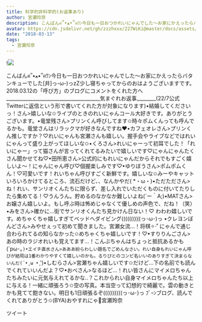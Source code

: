 ```yaml
---
title: 科学的非科学的(お返事あり)
author: 宮瀬玲奈
description: こんばんฅ՞•ﻌ•՞ฅﾜﾝ今日も一日おつかれいにゃんでした～お家にかえったらバタンキューでした[井]っ-ω-)っzZ少し寝ちゃってからのおはようございますです。2018.03.12の「呼び方」のブログにコメントをくれた方へ__...
avatar: https://cdn.jsdelivr.net/gh/zzzhxxx/227WiKi@master/docs/assets/photo/avatar/reina.jpg
date: "2018-03-13"
tags:
  - 宮瀬玲奈
---
```


!![](https://cdn.jsdelivr.net/gh/zzzhxxx/227WiKi-image@master/blog-image/reina-2018-03-13_1.jpg)


こんばんฅ՞•ﻌ•՞ฅﾜﾝ今日も一日おつかれいにゃんでした～お家にかえったらバタンキューでした[井]っ-ω-)っzZ少し寝ちゃってからのおはようございますです。2018.03.12の「呼び方」のブログにコメントをくれた方へ_______________________________________気まぐれお返事________(22/7公式Twitterに返信という形で書いてくれた方が対象になります)•結婚してくださいっ！さん>嬉しいな✩ライブのときのれいにゃんコール大好きです。ありがとうございます。•竜堂残さん>プリンくん呼びしてます✩時々ポムくんっても呼んでるかも。竜堂さんはリラックマが好きなんですね❤︎•カフェオレさん>プリンくん推しですか？♡れいにゃんも宮瀬さんも嬉しい。握手会やライブなどではれいにゃんって盛り上がってほしいな✩•くろさん>れいにゃーって初耳でした！「れいにゃー」って猫さんが言ってくれてるみたいで嬉しいです♡にゃんにゃんたくさん聞かせてね♡•田所恵さん>公式的にもれいにゃんだからそれでもすごく嬉しいよ～！にゃんにゃん呼び♡個握楽しみです♡•ゆりぼうさん>ポムポムくん！♡可愛いです！れいちゃん呼びすごく新鮮です。嬉しいな✩みーやキャットいろいろかけてるところ、流石だけど、、なんかやだ( *・ω・)•ただたださん>ね！れい、サンリオくんたちに限らず、差し入れでいただくものに付いてたりしたら集めてる！♡うんうん。貯めるのなかなか難しいよね(´ー｀A;)•MATさん>お嬢さん嬉しいよ。もし呼ぶ時は怖めじゃなくて優しめの声色で、だね！（笑）•みをさん>確かに...街でサンリオくんたち見かけん日ない！♡ わわわ嬉しいです。めちゃくちゃ嬉しすぎてベッドへダイビング((((((((((っ･ω･)っ •クレヨンぼんどさん>みやせぇって初めて聞きました。宮瀬女流...！将棋✧‧˚ にゃんで通じ合わられてるの知らなかった✩めちゃくちゃ嬉しいです！♡•すりりんごさん>あの時のラジオれいも覚えてます…！こんぶちゃんはちょっと抵抗あるかも(´pω･｡`)•エイチ直水さん>あああ紛らわしい題名でごめんなさい。れい自身もれいにゃん呼びが結局は1番わかりやすくて嬉しいのかも。るりぴとのコンビ名いいのありすぎて決まらないんだ(´•̥ ω •̥` ')•しむらさん>宮瀬ちゃん嬉しいです✩だけど...下の名前でも読んでくれていいんだよ？♡•おべさん>なるほど...！れい皆さんにマイメロちゃんたちみたいに元気与えれてるかな..？これかられい自身マイメロちゃんたち以上に与える！一緒に頑張ろう✩空の写真。本当空って幻想的で綺麗で。雲の動きとかも見てて飽きない。明日も1日頑張るぞ((((((((((っ･ω･)っ ﾌﾞｰﾝブログ、読んでくれてありがとう✩(BYA)おやすれにゃ💓宮瀬玲奈


ツイート



